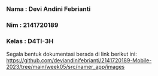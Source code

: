 ### Nama    : Devi Andini Febrianti
### Nim     : 2141720189
### Kelas   : D4TI-3H

Segala bentuk dokumentasi berada di link berikut ini:
https://github.com/deviandinifebrianti/2141720189-Mobile-2023/tree/main/week05/src/namer_app/images 
